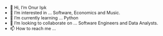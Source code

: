 - 👋 Hi, I’m Onur Işık
- 👀 I’m interested in ... Software, Economics and Music.
- 🌱 I’m currently learning ... Python
- 💞️ I’m looking to collaborate on ... Software Engineers and Data Analysts.
- 📫 How to reach me ...

<!---
nexusfreack/nexusfreack is a ✨ special ✨ repository because its `README.md` (this file) appears on your GitHub profile.
You can click the Preview link to take a look at your changes.
--->
